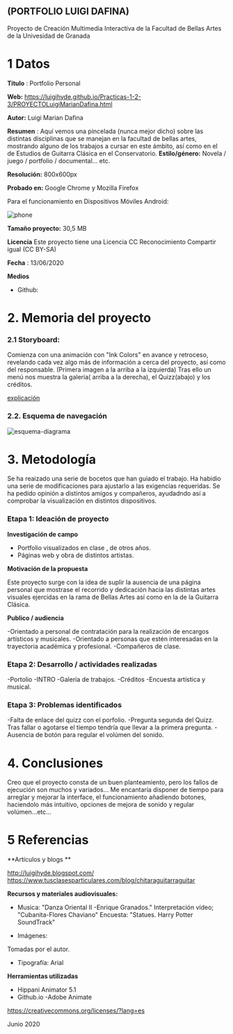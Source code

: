 ## (PORTFOLIO LUIGI DAFINA)

Proyecto de Creación Multimedia Interactiva de la  Facultad de Bellas Artes de la Univesidad de Granada



# 1 Datos 



**Titulo** : Portfolio Personal

**Web:**  https://luigihyde.github.io/Practicas-1-2-3/PROYECTOLuigiMarianDafina.html

**Autor:**  Luigi Marian Dafina

**Resumen** : Aquí vemos una pincelada (nunca mejor dicho) sobre las distintas disciplinas que se manejan en la facultad de bellas artes, mostrando alguno de los trabajos a cursar en este ámbito, así como en el de Estudios de Guitarra Clásica en el Conservatorio.
**Estilo/género:**  Novela / juego / portfolio / documental... etc.


**Resolución:** 800x600px 

**Probado en:**   Google Chrome y Mozilla Firefox

Para el funcionamiento en Dispositivos Móviles Android:


![phone](https://github.com/LuigiHyde/Practicas-1-2-3/blob/master/GitHub%20Proyecto%20Smartphone.jpeg)

**Tamaño proyecto:** 30,5 MB

**Licencia** Este proyecto tiene una Licencia CC Reconocimiento Compartir igual (CC BY-SA)

**Fecha** : 13/06/2020

**Medios** 

- Github:

# 2. Memoria del proyecto 

### 2.1 Storyboard: 

Comienza con una animación con "Ink Colors" en avance y retroceso, revelando cada vez algo más de información a cerca del proyecto, así como del responsable. (Primera imagen a la arriba a la izquierda)
Tras ello un menú nos muestra la galería( arriba a la derecha), el Quizz(abajo)  y los créditos. 

[explicación](https://github.com/LuigiHyde/Practicas-1-2-3/blob/master/Explicaci%C3%B3n%20proyecto.jpg)



### 2.2. Esquema de navegación 



![esquema-diagrama](https://github.com/LuigiHyde/Practicas-1-2-3/blob/master/Esquema%20de%20navegaci%C3%B3n.jpg)



# 3. Metodología

Se ha reaizado una serie de bocetos que han guiado el trabajo.
Ha habidio una serie de modificaciones para ajustarlo a las exigencias requeridas.
Se ha pedido opinión a distintos amigos y compañeros, ayudadndo así a comprobar la visualización 
en distintos dispositivos.



### Etapa 1: Ideación de proyecto

**Investigación de campo** 

- Portfolio visualizados en clase , de otros años.
- Páginas web y obra de distintos artistas.




**Motivación de la propuesta** 

Este  proyecto surge con la idea de suplir la ausencia de una página personal que mostrase el recorrido y dedicación hacia las distintas artes visuales ejercidas en la rama de Bellas Artes así como en la de la Guitarra Clásica.



**Publico / audiencia**

-Orientado a personal de contratación para la realización de encargos artísticos y musicales.
-Orientado a personas que estén interesadas en la trayectoria académica y profesional.
-Compañeros de clase.





### Etapa 2: Desarrollo / actividades realizadas

-Portolio
   -INTRO
      -Galería de trabajos.
      -Créditos
      -Encuesta artística y musical.
    



### Etapa 3: Problemas identificados

-Falta de enlace del quizz con el porfolio.
-Pregunta segunda del Quizz. Tras fallar o agotarse el tiempo tendría que llevar a la primera pregunta.
-Ausencia de botón para regular el volúmen del sonido.



# 4. Conclusiones 

Creo que el proyecto consta de un buen planteamiento, pero los fallos de ejecución son muchos y variados...
Me encantaría disponer de tiempo para arreglar y mejorar la interface, el funcionamiento añadiendo botones,
haciendolo más intuitivo, opciones de mejora de sonido y regular volúmen...etc...





# 5 Referencias 

**Artículos y blogs ** 

http://luigihyde.blogspot.com/
https://www.tusclasesparticulares.com/blog/chitaraguitarraguitar

**Recursos y materiales audiovisuales:**

* Musica: 
"Danza Oriental II -Enrique Granados."
Interpretación vídeo; "Cubanita-Flores Chaviano"
Encuesta: "Statues. Harry Potter SoundTrack"

* Imágenes:  

Tomadas por el autor.

* Tipografía:
Arial

**Herramientas utilizadas**

- Hippani Animator 5.1
- Github.io
-Adobe Animate





https://creativecommons.org/licenses/?lang=es

Junio 2020
